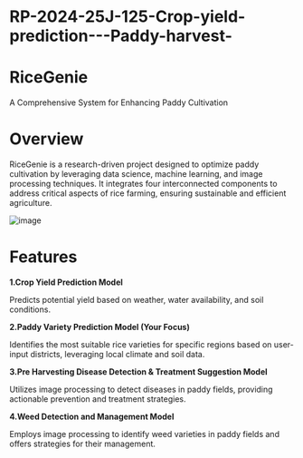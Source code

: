 # RP-2024-25J-125-Crop-yield-prediction---Paddy-harvest-
# RiceGenie
A Comprehensive System for Enhancing Paddy Cultivation

# Overview
RiceGenie is a research-driven project designed to optimize paddy cultivation by leveraging data science, machine learning, and image processing techniques. It integrates four interconnected components to address critical aspects of rice farming, ensuring sustainable and efficient agriculture.

![image](https://github.com/user-attachments/assets/9628dd67-94ff-4883-9445-abe7f04eca6a)


# Features

**1.Crop Yield Prediction Model**

Predicts potential yield based on weather, water availability, and soil conditions.
 
**2.Paddy Variety Prediction Model (Your Focus)**

Identifies the most suitable rice varieties for specific regions based on user-input districts, leveraging local climate and soil data.

**3.Pre Harvesting Disease Detection & Treatment Suggestion Model**

Utilizes image processing to detect diseases in paddy fields, providing actionable prevention and treatment strategies.

**4.Weed Detection and Management Model**

Employs image processing to identify weed varieties in paddy fields and offers strategies for their management.

